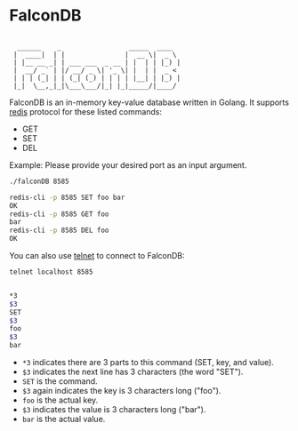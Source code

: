 # FalconDB

```

  ______    _                 _____  ____
 |  ____|  | |               |  __ \|  _ \
 | |__ __ _| | ___ ___  _ __ | |  | | |_) |
 |  __/ _` | |/ __/ _ \| '_ \| |  | |  _ <
 | | | (_| | | (_| (_) | | | | |__| | |_) |
 |_|  \__,_|_|\___\___/|_| |_|_____/|____/

```

FalconDB is an in-memory key-value database written in Golang.
It supports [redis](https://redis.io/) protocol for these listed commands:

- GET
- SET
- DEL

Example:
Please provide your desired port as an input argument.

``` bash
./falconDB 8585

redis-cli -p 8585 SET foo bar
OK
redis-cli -p 8585 GET foo
bar
redis-cli -p 8585 DEL foo
OK
```

You can also use [telnet](https://en.wikipedia.org/wiki/Telnet) to connect to FalconDB:

```bash
telnet localhost 8585


*3
$3
SET
$3
foo
$3
bar
```

- `*3` indicates there are 3 parts to this command (SET, key, and value).
- `$3` indicates the next line has 3 characters (the word "SET").
- `SET` is the command.
- `$3` again indicates the key is 3 characters long ("foo").
- `foo` is the actual key.
- `$3` indicates the value is 3 characters long ("bar").
- `bar` is the actual value.

